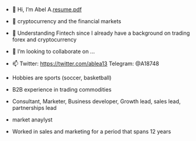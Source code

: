 - 👋 Hi, I’m Abel A.[resume.pdf](https://github.com/Gittygrub/Gittygrub/files/9092267/resume.pdf)

- 👀 cryptocurrency and the financial markets
- 🌱 Understanding Fintech since I already have a background on trading forex and cryptocurrency
- 💞️ I’m looking to collaborate on ...
- 📫 Twitter: https://twitter.com/ablea13 Telegram: @A18748
- Hobbies are sports (soccer, basketball)
- B2B experience in trading commodities
- Consultant, Marketer, Business developer, Growth lead, sales lead, partnerships lead
- market anaylyst
- Worked in sales and marketing for a period that spans 12 years
